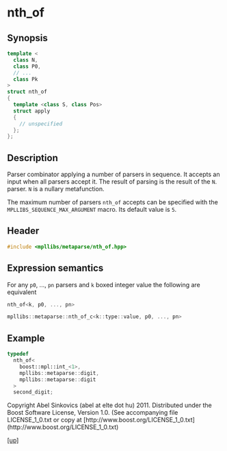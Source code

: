 # nth_of

## Synopsis

```cpp
template <
  class N,
  class P0,
  // ...
  class Pk
>
struct nth_of
{
  template <class S, class Pos>
  struct apply
  {
    // unspecified
  };
};
```

## Description

Parser combinator applying a number of parsers in sequence. It accepts an input
when all parsers accept it. The result of parsing is the result of the `N`.
parser. `N` is a nullary metafunction.

The maximum number of parsers `nth_of` accepts can be specified with the
`MPLLIBS_SEQUENCE_MAX_ARGUMENT` macro. Its default value is `5`.

## Header

```cpp
#include <mpllibs/metaparse/nth_of.hpp>
```

## Expression semantics

For any `p0`, ..., `pn` parsers and `k` boxed integer value the following are
equivalent

```cpp
nth_of<k, p0, ..., pn>

mpllibs::metaparse::nth_of_c<k::type::value, p0, ..., pn>
```

## Example

```cpp
typedef
  nth_of<
    boost::mpl::int_<1>,
    mpllibs::metaparse::digit,
    mpllibs::metaparse::digit
  >
  second_digit;
```

<p class="copyright">
Copyright Abel Sinkovics (abel at elte dot hu) 2011.
Distributed under the Boost Software License, Version 1.0.
(See accompanying file LICENSE_1_0.txt or copy at
[http://www.boost.org/LICENSE_1_0.txt](http://www.boost.org/LICENSE_1_0.txt)
</p>

[[up]](reference.html)


